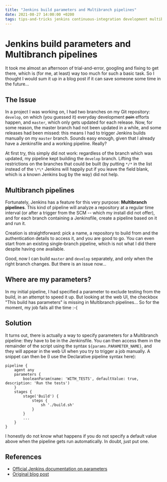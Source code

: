 ```yaml
---
title: "Jenkins build parameters and Multibranch pipelines"
date: 2021-08-27 14:00:00 +0200
tags: tips-and-tricks jenkins continuous-integration development multibranch
---
```


# Jenkins build parameters and Multibranch pipelines

It took me almost an afternoon of trial-and-error, googling and fixing to get there, which is (for me, at least) way too much for such a basic task. So I thought I would sum it up in a blog post if it can save someone some time in the future... 

## The Issue

In a project I was working on, I had two branches on my Git repository: ``develop``, on which (you guessed it) everyday development ~~pain~~ efforts happen, and ``master``, which only gets updated for each release. Now, for some reason, the master branch had not been updated in a while, and some releases had been missed: this means I had to trigger Jenkins builds manually on my ``master`` branch. Sounds easy enough, given that I already have a Jenkinsfile and a working pipeline. Really? 

At first try, this simply did not work: regardless of the branch which was updated, my pipeline kept building the ``develop`` branch. Lifting the restrictions on the branches that could be built (by putting ``*/*`` in the list instead of the ``\*\*`` Jenkins will happily put if you leave the field blank, which is a known Jenkins bug by the way) did not help. 

## Multibranch pipelines

Fortunately, Jenkins has a feature for this very purpose: __Multibranch pipelines__. This kind of pipeline will analyze a repository at a regular time interval (or after a trigger from the SCM -- which my install did not offer), and for each branch containing a Jenkinsfile, create a pipeline based on it and run it. 

Creation is straightforward: pick a name, a repository to build from and the authentication details to access it, and you are good to go. You can even start from an existing single-branch pipeline, which is not what I did there despite having one available. 

Good, now I can build ``master`` and ``develop`` separately, and only when the right branch changes. But there is an issue now...

## Where are my parameters?

In my initial pipeline, I had specified a parameter to exclude testing from the build, in an attempt to speed it up. But looking at the web UI, the checkbox "This build has parameters" is missing in Multibranch pipelines... So for the moment, my job fails all the time :-(

## Solution

It turns out, there is actually a way to specify parameters for a Multibranch pipeline: they have to be in the Jenkinsfile. You can then access them in the remainder of the script using the syntax ``${params.PARAMETER_NAME}``, and they will appear in the web UI when you try to trigger a job manually. A snippet can then be (I use the Declarative pipeline syntax here): 

    pipeline {
        agent any
        parameters {
            booleanParam(name: 'WITH_TESTS', defaultValue: true, description: 'Run the tests')
        }
        stages {
            stage('Build') {
                steps {
                    sh './build.sh'
                }
            }
            ...
        }
    }

I honestly do not know what happens if you do not specify a default value above when the pipeline gets run automatically. In doubt, just put one. 

## References

  * [Official Jenkins documentation on parameters](https://www.jenkins.io/doc/book/pipeline/syntax/#parameters)
  * [Original blog post](https://shenxianpeng.github.io/2021/03/jenkins-dynamic-default-parameters/)
